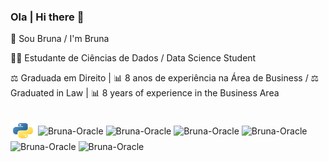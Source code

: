 ### Ola | Hi there 👋

🙂 Sou Bruna / I'm Bruna


👩‍💻 Estudante de Ciências de Dados / Data Science Student


⚖️ Graduada em Direito | 📊 8 anos de experiência na Área de Business / ⚖️ Graduated in Law | 📊 8 years of experience in the Business Area

<div style="display: inline_block"><br>
<img align="center" alt="Bruna-Python" height="30" width="40" src="https://raw.githubusercontent.com/devicons/devicon/master/icons/python/python-original.svg">
<img align="center" alt="Bruna-Oracle" height="30" width="40" src="https://cdn.jsdelivr.net/gh/devicons/devicon/icons/postgresql/postgresql-original.svg" />
<img align="center" alt="Bruna-Oracle" height="30" width="40" src="https://cdn.jsdelivr.net/gh/devicons/devicon/icons/oracle/oracle-original.svg" />
<img align="center" alt="Bruna-Oracle" height="30" width="40" src="https://cdn.jsdelivr.net/gh/devicons/devicon/icons/jupyter/jupyter-original-wordmark.svg" />
<img  align="center" alt="Bruna-Oracle" height="30" width="40" src="https://cdn.jsdelivr.net/gh/devicons/devicon/icons/git/git-original.svg" />
<img align="center" alt="Bruna-Oracle" height="30" width="40" src="https://cdn.jsdelivr.net/gh/devicons/devicon/icons/postgresql/postgresql-original.svg" />
<img align="center" alt="Bruna-Oracle" height="30" width="40" src="https://cdn.jsdelivr.net/gh/devicons/devicon/icons/pandas/pandas-original.svg" />
          

                                 

          

